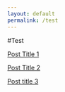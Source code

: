 ```yaml
---
layout: default
permalink: /test
---
```


#Test


[Post Title 1](http://rajathkumarmp.github.io/robocomp/tutorial/2015/05/23/contribute.html)


[Post Title 2](http://rajathkumarmp.github.io/robocomp/tutorial/2015/05/23/contribute.html)



[Post title 3](http://rajathkumarmp.github.io/robocomp/tutorial/2015/05/23/contribute.html)